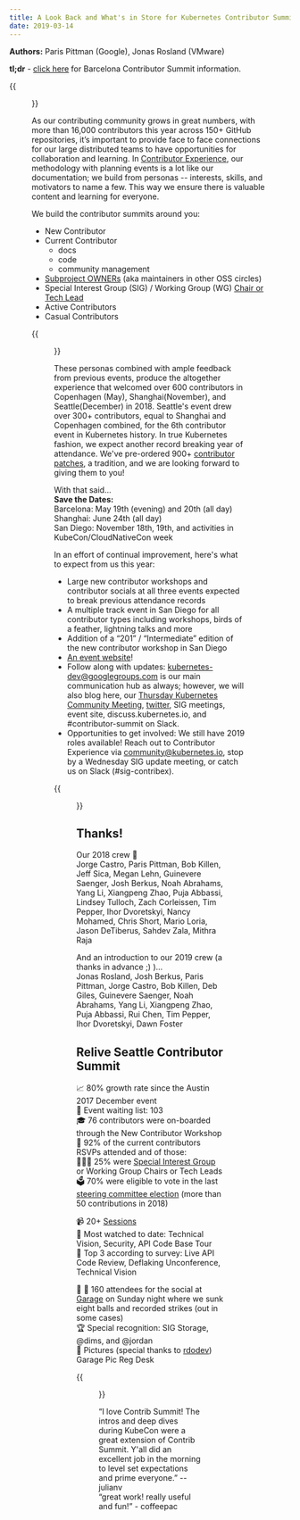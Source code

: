 ```yaml
---
title: A Look Back and What's in Store for Kubernetes Contributor Summits
date: 2019-03-14
---
```


**Authors:**
Paris Pittman (Google), Jonas Rosland (VMware)

**tl;dr** - [click here] for Barcelona Contributor Summit information.

{{<figure width="600" src="/images/blog/2019-03-14-A-Look-Back-And-Whats-In-Store-For-Kubernetes-Contributor-Summit/celebrationsig.jpg" caption="Seattle Contributor Summit">}}

As our contributing community grows in great numbers, with more than 16,000 contributors this year across 150+ GitHub repositories, it’s important to provide face to face connections for our large distributed teams to have opportunities for collaboration and learning. In [Contributor Experience], our methodology with planning events is a lot like our documentation; we build from personas -- interests, skills, and motivators to name a few. This way we ensure there is valuable content and learning for everyone.

We build the contributor summits around you:
* New Contributor
* Current Contributor
  * docs
  * code
  * community management
* [Subproject OWNERs] (aka maintainers in other OSS circles)
* Special Interest Group (SIG) / Working Group (WG) [Chair or Tech Lead]
* Active Contributors
* Casual Contributors

{{<figure width="600" src="/images/blog/2019-03-14-A-Look-Back-And-Whats-In-Store-For-Kubernetes-Contributor-Summit/newcontrib.jpg" caption="New Contributor Workshop">}}

These personas combined with ample feedback from previous events, produce the   altogether experience that welcomed over 600 contributors in Copenhagen (May), Shanghai(November), and Seattle(December) in 2018. Seattle's event drew over 300+ contributors, equal to Shanghai and Copenhagen combined, for the 6th contributor event in Kubernetes history. In true Kubernetes fashion, we expect another record breaking year of attendance. We've pre-ordered 900+ [contributor patches], a tradition, and we are   looking forward to giving them to you!

With that said...  
**Save the Dates:**  
Barcelona: May 19th (evening) and 20th (all day)  
Shanghai: June 24th (all day)  
San Diego: November 18th, 19th, and activities in KubeCon/CloudNativeCon week

In an effort of continual improvement, here's what to expect from us this year:  
* Large new contributor workshops and contributor socials at all three events expected to break previous attendance records
* A multiple track event in San Diego for all contributor types including workshops, birds of a feather, lightning talks and more
* Addition of a “201” / “Intermediate” edition of the new contributor workshop in San Diego
* [An event website]!
* Follow along with updates: kubernetes-dev@googlegroups.com is our main communication hub as always; however, we will also blog here, our [Thursday Kubernetes Community Meeting], [twitter], SIG meetings, event site, discuss.kubernetes.io, and #contributor-summit on Slack.
* Opportunities to get involved: We still have 2019 roles available!
Reach out to Contributor Experience via community@kubernetes.io, stop by a Wednesday SIG update meeting, or catch us on Slack (#sig-contribex).  

{{<figure width="600" src="/images/blog/2019-03-14-A-Look-Back-And-Whats-In-Store-For-Kubernetes-Contributor-Summit/unconference.jpg" caption="Unconference voting">}}

## Thanks!
Our 2018 crew 🥁  
Jorge Castro, Paris Pittman, Bob Killen, Jeff Sica, Megan Lehn, Guinevere Saenger, Josh Berkus, Noah Abrahams, Yang Li, Xiangpeng Zhao, Puja Abbassi, Lindsey Tulloch, Zach Corleissen, Tim Pepper, Ihor Dvoretskyi, Nancy Mohamed, Chris Short, Mario Loria, Jason DeTiberus, Sahdev Zala, Mithra Raja

And an introduction to our 2019 crew (a thanks in advance ;) )...  
Jonas Rosland, Josh Berkus, Paris Pittman, Jorge Castro, Bob Killen, Deb Giles, Guinevere Saenger, Noah Abrahams, Yang Li, Xiangpeng Zhao, Puja Abbassi, Rui Chen, Tim Pepper, Ihor Dvoretskyi, Dawn Foster  


## Relive Seattle Contributor Summit  
📈 80% growth rate since the Austin 2017 December event  
📜 Event waiting list: 103  
🎓 76 contributors were on-boarded through the New Contributor Workshop  
🎉 92% of the current contributors RSVPs attended and of those:  
👩🏻‍🚒 25% were [Special Interest Group] or Working Group Chairs or Tech Leads  
🗳 70% were eligible to vote in the last [steering committee election] (more than 50 contributions in 2018)   

📹 20+ [Sessions]  
👀 Most watched to date: Technical Vision, Security, API Code Base Tour  
🌟 Top 3 according to survey: Live API Code Review, Deflaking Unconference, Technical Vision  

🎱 🎳 160 attendees for the social at [Garage] on Sunday night where we sunk eight balls and recorded strikes (out in some cases)  
🏆 Special recognition: SIG Storage, @dims, and @jordan  
📸 Pictures (special thanks to [rdodev])
Garage Pic
Reg Desk

{{<figure width="600" src="/images/blog/2019-03-14-A-Look-Back-And-Whats-In-Store-For-Kubernetes-Contributor-Summit/grouppicseattle.JPG" caption="Some of the group in Seattle">}}


“I love Contrib Summit! The intros and deep dives during KubeCon were a great extension of Contrib Summit. Y'all did an excellent job in the morning to level set expectations and prime everyone.” -- julianv    
“great work! really useful and fun!” - coffeepac


[click here]: https://events.linuxfoundation.org/events/contributor-summit-europe-2019/
[Contributor Experience]: https://github.com/kubernetes/community/tree/master/sig-contributor-experience
[Subproject OWNERs]: https://github.com/kubernetes/community/blob/master/community-membership.md
[Chair or Tech Lead]: https://github.com/kubernetes/community/blob/master/committee-steering/governance/sig-governance.md
[contributor patches]: https://store.cncf.io/collections/kubernetes/products/copy-of-kubernetes-decal
[An event website]: https://events.linuxfoundation.org/events/contributor-summit-europe-2019/
[Thursday Kubernetes Community Meeting]: https://github.com/kubernetes/community/blob/master/events/community-meeting.md
[twitter]: https://twitter.com/kubernetesio
[Special Interest Group]: https://github.com/kubernetes/community/blob/master/sig-list.md
[steering committee election]: https://github.com/kubernetes/steering/blob/master/elections.md
[Sessions]: https://www.youtube.com/playlist?list=PL69nYSiGNLP0kaZWKZc9KizriafE4pzh0
[Garage]: https://www.garagebilliards.com/
[rdodev]: https://github.com/rdodev
